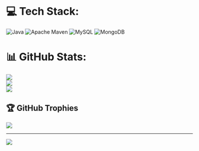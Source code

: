 
# 💻 Tech Stack:
![Java](https://img.shields.io/badge/java-%23ED8B00.svg?style=for-the-badge&logo=java&logoColor=white) ![Apache Maven](https://img.shields.io/badge/Apache%20Maven-C71A36?style=for-the-badge&logo=Apache%20Maven&logoColor=white) ![MySQL](https://img.shields.io/badge/mysql-%2300f.svg?style=for-the-badge&logo=mysql&logoColor=white) ![MongoDB](https://img.shields.io/badge/MongoDB-%234ea94b.svg?style=for-the-badge&logo=mongodb&logoColor=white)
# 📊 GitHub Stats:
![](https://github-readme-stats.vercel.app/api?username=ja&theme=default&hide_border=false&include_all_commits=true&count_private=true)<br/>
![](https://github-readme-streak-stats.herokuapp.com/?user=ja&theme=default&hide_border=false)<br/>
![](https://github-readme-stats.vercel.app/api/top-langs/?username=ja&theme=default&hide_border=false&include_all_commits=true&count_private=true&layout=compact)

## 🏆 GitHub Trophies
![](https://github-profile-trophy.vercel.app/?username=ja&theme=radical&no-frame=false&no-bg=true&margin-w=4)

---
[![](https://visitcount.itsvg.in/api?id=ja&icon=0&color=0)](https://visitcount.itsvg.in)

<!-- Proudly created with GPRM ( https://gprm.itsvg.in ) -->
